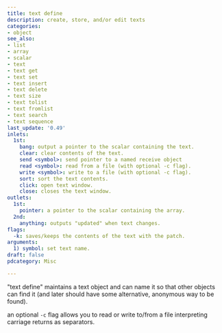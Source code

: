 ```yaml
---
title: text define
description: create, store, and/or edit texts
categories:
- object
see_also:
- list
- array
- scalar
- text
- text get
- text set
- text insert
- text delete
- text size
- text tolist
- text fromlist
- text search
- text sequence
last_update: '0.49'
inlets:
  1st:
    bang: output a pointer to the scalar containing the text.
    clear: clear contents of the text.
    send <symbol>: send pointer to a named receive object
    read <symbol>: read from a file (with optional -c flag).
    write <symbol>: write to a file (with optional -c flag).
    sort: sort the text contents.
    click: open text window.
    close: closes the text window.
outlets:
  1st:
    pointer: a pointer to the scalar containing the array.
  2nd:
    anything: outputs "updated" when text changes.
flags:
  -k: saves/keeps the contents of the text with the patch.
arguments:
  1) symbol: set text name.
draft: false
pdcategory: Misc

---
```


"text define" maintains a text object and can name it so that other objects can find it (and later should have some alternative, anonymous way to be found).

an optional `-c` flag allows you to read or write to/from a file interpreting carriage returns as separators.
